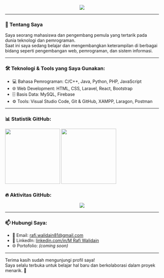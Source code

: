 <!-- GitHub Profile README untuk Rafiwalidain -->

<p align="center">
  <img src="https://readme-typing-svg.herokuapp.com?font=Fira+Code&duration=3000&pause=500&color=00F2FF&center=true&vCenter=true&width=469&lines=Halo%2C+Saya+Muhammad+Rafi+Walidain!;Welcome+to+my+GitHub+profile!;+Web+Developer+Pemula+%7C+Tech+Enthusiast" />
</p>

---

### 👋 Tentang Saya

Saya seorang mahasiswa dan pengembang pemula yang tertarik pada dunia teknologi dan pemrograman.  
Saat ini saya sedang belajar dan mengembangkan keterampilan di berbagai bidang seperti pengembangan web, pemrograman, dan sistem informasi.

---

### 🛠️ Teknologi & Tools yang Saya Gunakan:

- 💻 Bahasa Pemrograman: C/C++, Java, Python, PHP, JavaScript
- 🌐 Web Development: HTML, CSS, Laravel, React, Bootstrap
- 🗄️ Basis Data: MySQL, Firebase
- ⚙️ Tools: Visual Studio Code, Git & GitHub, XAMPP, Laragon, Postman

---

### 📊 Statistik GitHub:

<p align="left">
  <img src="https://github-readme-stats.vercel.app/api?username=Rafiwalidain&show_icons=true&theme=radical" height="180em"/>
  <img src="https://github-readme-stats.vercel.app/api/top-langs/?username=Rafiwalidain&layout=compact&theme=radical" height="180em"/>
</p>

### 🔥 Aktivitas GitHub:

<p align="center">
  <img src="https://github-readme-streak-stats.herokuapp.com?user=Rafiwalidain&theme=radical&hide_border=false" />
</p>

---

### 📫 Hubungi Saya:

- 📧 Email: rafi.walidain81@gmail.com
- 💼 LinkedIn: [linkedin.com/in/M Rafi Walidain](https://linkedin.com/in/m-rafi-walidain)
- 🌐 Portofolio: _(coming soon)_

---

Terima kasih sudah mengunjungi profil saya!  
Saya selalu terbuka untuk belajar hal baru dan berkolaborasi dalam proyek menarik. 🚀
